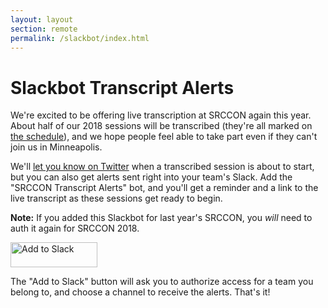 ```yaml
---
layout: layout
section: remote
permalink: /slackbot/index.html
---
```


# Slackbot Transcript Alerts

We're excited to be offering live transcription at SRCCON again this year. About half of our 2018 sessions will be transcribed (they're all marked on [the schedule](http://schedule.srccon.org)), and we hope people feel able to take part even if they can't join us in Minneapolis.

We'll [let you know on Twitter](http://twitter.com/srccon) when a transcribed session is about to start, but you can also get alerts sent right into your team's Slack. Add the "SRCCON Transcript Alerts" bot, and you'll get a reminder and a link to the live transcript as these sessions get ready to begin.

**Note:** If you added this Slackbot for last year's SRCCON, you _will_ need to auth it again for SRCCON 2018.

<p><a style="border-bottom: none;" href="https://slack.com/oauth/authorize?scope=incoming-webhook&client_id=2152616756.62976698821"><img alt="Add to Slack" height="40" width="139" src="https://platform.slack-edge.com/img/add_to_slack.png" srcset="https://platform.slack-edge.com/img/add_to_slack.png 1x, https://platform.slack-edge.com/img/add_to_slack@2x.png 2x" /></a><p>

The "Add to Slack" button will ask you to authorize access for a team you belong to, and choose a channel to receive the alerts. That's it!

